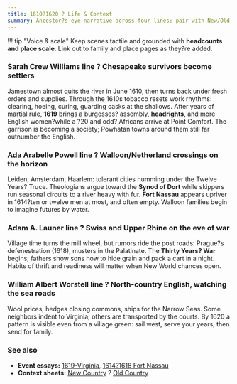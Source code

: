 ```yaml
---
title: 1610?1620 ? Life & Context
summary: Ancestor?s-eye narrative across four lines; pair with New/Old Country fact sheets.
---
```


!!! tip "Voice & scale"
    Keep scenes tactile and grounded with **headcounts and place scale**. Link out to family and place pages as they?re added.

### Sarah Crew Williams line ? Chesapeake survivors become settlers
Jamestown almost quits the river in June 1610, then turns back under fresh orders and supplies. Through the 1610s tobacco resets work rhythms: clearing, hoeing, curing, guarding casks at the shallows. After years of martial rule, **1619** brings a burgesses? assembly, **headrights**, and more English women?while a ?20 and odd? Africans arrive at Point Comfort. The garrison is becoming a society; Powhatan towns around them still far outnumber the English.

### Ada Arabelle Powell line ? Walloon/Netherland crossings on the horizon
Leiden, Amsterdam, Haarlem: tolerant cities humming under the Twelve Years? Truce. Theologians argue toward the **Synod of Dort** while skippers run seasonal circuits to a river heavy with fur. **Fort Nassau** appears upriver in 1614?ten or twelve men at most, and often empty. Walloon families begin to imagine futures by water.

### Adam A. Launer line ? Swiss and Upper Rhine on the eve of war
Village time turns the mill wheel, but rumors ride the post roads: Prague?s defenestration (1618), musters in the Palatinate. The **Thirty Years? War** begins; fathers show sons how to hide grain and pack a cart in a night. Habits of thrift and readiness will matter when New World chances open.

### William Albert Worstell line ? North-country English, watching the sea roads
Wool prices, hedges closing commons, ships for the Narrow Seas. Some neighbors indent to Virginia; others are transported by the courts. By 1620 a pattern is visible even from a village green: sail west, serve your years, then send for family.

### See also
- **Event essays:** [1619-Virginia](./1619-Virginia.md), [1614?1618 Fort Nassau](./1614-1618-FortNassau.md)
- **Context sheets:** [New Country](./1610-1620-NewCountry.md) ? [Old Country](./1610-1620-OldCountry.md)
